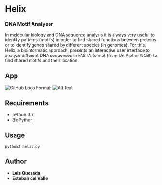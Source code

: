 # Helix
### DNA Motif Analyser

In molecular biology and DNA sequence analysis it is always very useful to identify patterns (motifs) in order to find shared functions between proteins or to identify genes shared by different species (in genomes). For this, Helix, a bioinformatic approach, presents an interactive user interface to analyze different DNA sequences in FASTA format (from UniProt or NCBI) to find shared motifs and their location.

## App
![GitHub Logo](/images/logo.png)
Format: ![Alt Text](url)

## Requirements
* python 3.x
* BioPython

## Usage
```
python3 helix.py
```

## Author
* **Luis Quezada**
* **Esteban del Valle**